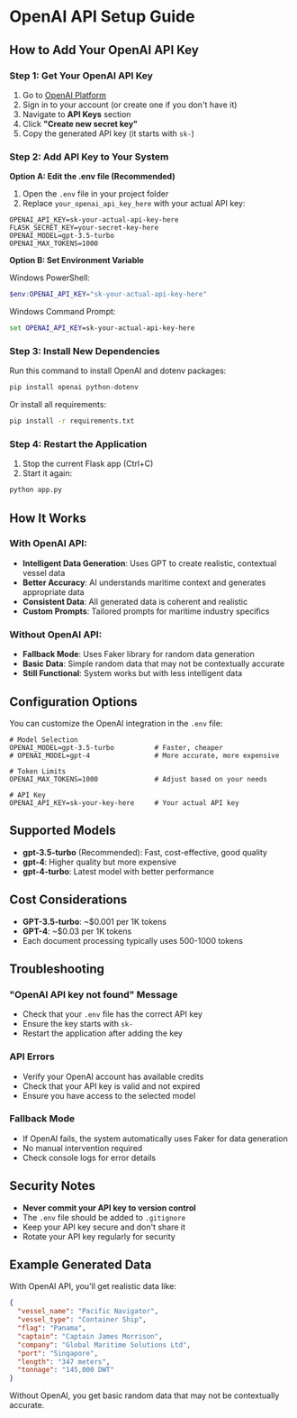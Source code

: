 # OpenAI API Setup Guide

## How to Add Your OpenAI API Key

### Step 1: Get Your OpenAI API Key

1. Go to [OpenAI Platform](https://platform.openai.com/)
2. Sign in to your account (or create one if you don't have it)
3. Navigate to **API Keys** section
4. Click **"Create new secret key"**
5. Copy the generated API key (it starts with `sk-`)

### Step 2: Add API Key to Your System

**Option A: Edit the .env file (Recommended)**

1. Open the `.env` file in your project folder
2. Replace `your_openai_api_key_here` with your actual API key:

```env
OPENAI_API_KEY=sk-your-actual-api-key-here
FLASK_SECRET_KEY=your-secret-key-here
OPENAI_MODEL=gpt-3.5-turbo
OPENAI_MAX_TOKENS=1000
```

**Option B: Set Environment Variable**

Windows PowerShell:
```powershell
$env:OPENAI_API_KEY="sk-your-actual-api-key-here"
```

Windows Command Prompt:
```cmd
set OPENAI_API_KEY=sk-your-actual-api-key-here
```

### Step 3: Install New Dependencies

Run this command to install OpenAI and dotenv packages:

```bash
pip install openai python-dotenv
```

Or install all requirements:
```bash
pip install -r requirements.txt
```

### Step 4: Restart the Application

1. Stop the current Flask app (Ctrl+C)
2. Start it again:
```bash
python app.py
```

## How It Works

### With OpenAI API:
- **Intelligent Data Generation**: Uses GPT to create realistic, contextual vessel data
- **Better Accuracy**: AI understands maritime context and generates appropriate data
- **Consistent Data**: All generated data is coherent and realistic
- **Custom Prompts**: Tailored prompts for maritime industry specifics

### Without OpenAI API:
- **Fallback Mode**: Uses Faker library for random data generation
- **Basic Data**: Simple random data that may not be contextually accurate
- **Still Functional**: System works but with less intelligent data

## Configuration Options

You can customize the OpenAI integration in the `.env` file:

```env
# Model Selection
OPENAI_MODEL=gpt-3.5-turbo          # Faster, cheaper
# OPENAI_MODEL=gpt-4                # More accurate, more expensive

# Token Limits
OPENAI_MAX_TOKENS=1000              # Adjust based on your needs

# API Key
OPENAI_API_KEY=sk-your-key-here     # Your actual API key
```

## Supported Models

- **gpt-3.5-turbo** (Recommended): Fast, cost-effective, good quality
- **gpt-4**: Higher quality but more expensive
- **gpt-4-turbo**: Latest model with better performance

## Cost Considerations

- **GPT-3.5-turbo**: ~$0.001 per 1K tokens
- **GPT-4**: ~$0.03 per 1K tokens
- Each document processing typically uses 500-1000 tokens

## Troubleshooting

### "OpenAI API key not found" Message
- Check that your `.env` file has the correct API key
- Ensure the key starts with `sk-`
- Restart the application after adding the key

### API Errors
- Verify your OpenAI account has available credits
- Check that your API key is valid and not expired
- Ensure you have access to the selected model

### Fallback Mode
- If OpenAI fails, the system automatically uses Faker for data generation
- No manual intervention required
- Check console logs for error details

## Security Notes

- **Never commit your API key to version control**
- The `.env` file should be added to `.gitignore`
- Keep your API key secure and don't share it
- Rotate your API key regularly for security

## Example Generated Data

With OpenAI API, you'll get realistic data like:

```json
{
  "vessel_name": "Pacific Navigator",
  "vessel_type": "Container Ship",
  "flag": "Panama",
  "captain": "Captain James Morrison",
  "company": "Global Maritime Solutions Ltd",
  "port": "Singapore",
  "length": "347 meters",
  "tonnage": "145,000 DWT"
}
```

Without OpenAI, you get basic random data that may not be contextually accurate.